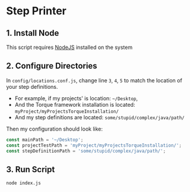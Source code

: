 # Step Printer

## 1. Install Node

This script requires [NodeJS](https://nodejs.org/en/download/) installed on the system

## 2. Configure Directories

In `config/locations.conf.js`, change line `3`, `4`, `5` to match the location of your step definitions.

* For example, if my projects' is location: `~/Desktop`,
* And the Torque framework installation is located: `myProject/myProjectsTorqueInstallation/`
* And my step definitions are located: `some/stupid/complex/java/path/`

Then my configuration should look like:

```js
const mainPath = '~/Desktop';
const projectTestPath = 'myProject/myProjectsTorqueInstallation/';
const stepDefinitionPath = 'some/stupid/complex/java/path/';
```

## 3. Run Script

```sh
node index.js
```
